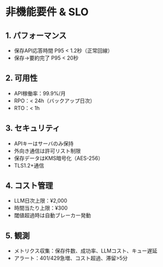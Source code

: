 # 非機能要件 & SLO

## 1. パフォーマンス
- 保存API応答時間 P95 < 1.2秒（正常回線）
- 保存→要約完了 P95 < 20秒

## 2. 可用性
- API稼働率：99.9%/月
- RPO：< 24h（バックアップ日次）
- RTO：< 1h

## 3. セキュリティ
- APIキーはサーバのみ保持
- 外向き通信は許可リスト制限
- 保存データはKMS暗号化（AES-256）
- TLS1.2+通信

## 4. コスト管理
- LLM日次上限：¥2,000
- 時間当たり上限：¥300
- 閾値超過時は自動ブレーカー発動

## 5. 観測
- メトリクス収集：保存件数、成功率、LLMコスト、キュー遅延
- アラート：401/429急増、コスト超過、滞留>5分
